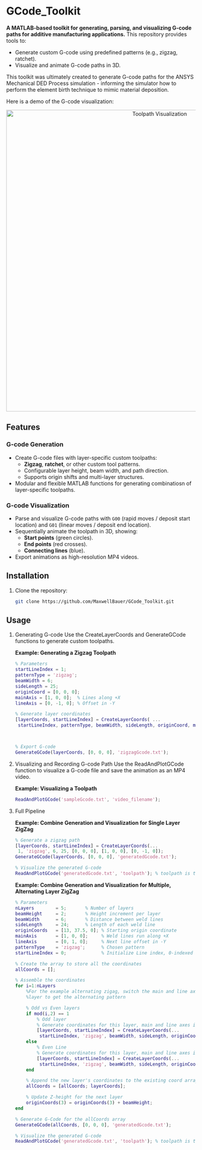 # GCode_Toolkit
**A MATLAB-based toolkit for generating, parsing, and visualizing G-code paths for additive manufacturing applications.** This repository provides tools to:
- Generate custom G-code using predefined patterns (e.g., zigzag, ratchet).
- Visualize and animate G-code paths in 3D.

This toolkit was ultimately created to generate G-code paths for the ANSYS Mechanical DED Process simulation - informing the simulator how to perform the element birth technique to mimic material deposition.

Here is a demo of the G-code visualization:

<div align="center">
  <img src="https://github.com/user-attachments/assets/d632cc56-9b1c-47bb-97ec-81db8348196a" alt="Toolpath Visualization" width="800"/>
</div>

## Features

### G-code Generation
- Create G-code files with layer-specific custom toolpaths:
  - **Zigzag**, **ratchet**, or other custom tool patterns.
  - Configurable layer height, beam width, and path direction.
  - Supports origin shifts and multi-layer structures.
- Modular and flexible MATLAB functions for generating combinatiosn of layer-specific toolpaths.

### G-code Visualization
- Parse and visualize G-code paths with `G00` (rapid moves / deposit start location) and `G01` (linear moves / deposit end location).
- Sequentially animate the toolpath in 3D, showing:
  - **Start points** (green circles).
  - **End points** (red crosses).
  - **Connecting lines** (blue).
- Export animations as high-resolution MP4 videos.

## Installation

1. Clone the repository:
   ```bash
   git clone https://github.com/MaxwellBauer/GCode_Toolkit.git
   
## Usage
1. Generating G-code
   Use the CreateLayerCoords and GenerateGCode functions to generate custom toolpaths.

   **Example: Generating a Zigzag Toolpath**
   ```matlab
   % Parameters
   startLineIndex = 1;
   patternType = 'zigzag';
   beamWidth = 6;
   sideLength = 25;
   originCoord = [0, 0, 0];
   mainAxis = [1, 0, 0];  % Lines along +X
   lineAxis = [0, -1, 0]; % Offset in -Y

   % Generate layer coordinates
   [layerCoords, startLineIndex] = CreateLayerCoords( ...
    startLineIndex, patternType, beamWidth, sideLength, originCoord, mainAxis, lineAxis);



   % Export G-code
   GenerateGCode(layerCoords, [0, 0, 0], 'zigzagGcode.txt');
   ```
2. Visualizing and Recording G-code Path
   Use the ReadAndPlotGCode function to visualize a G-code file and save the animation as an MP4 video.

   **Example: Visualizing a Toolpath**
   ```matlab
   ReadAndPlotGCode('sampleGcode.txt', 'video_filename'); 
   ```
3. Full Pipeline
   
    **Example: Combine Generation and Visualization for Single Layer ZigZag**
   ```matlab
   % Generate a zigzag path
   [layerCoords, startLineIndex] = CreateLayerCoords(...
    1, 'zigzag', 6, 25, [0, 0, 0], [1, 0, 0], [0, -1, 0]);
   GenerateGCode(layerCoords, [0, 0, 0], 'generatedGcode.txt');

   % Visualize the generated G-code
   ReadAndPlotGCode('generatedGcode.txt', 'toolpath'); % toolpath is the video filename
   ```

   **Example: Combine Generation and Visualization for Multiple, Alternating Layer ZigZag**
   ```matlab
   % Parameters
   nLayers        = 5;       % Number of layers
   beamHeight     = 2;       % Height increment per layer
   beamWidth      = 6;       % Distance between weld lines
   sideLength     = 24;      % Length of each weld line
   originCoords   = [13, 37.5, 0]; % Starting origin coordinate  
   mainAxis       = [1, 0, 0];     % Weld lines run along +X
   lineAxis       = [0, 1, 0];     % Next line offset in -Y
   patternType    = 'zigzag';      % Chosen pattern
   startLineIndex = 0;             % Initialize Line index, 0-indexed for Ansys
   
   % Create the array to store all the coordinates 
   allCoords = [];
   
   % Assemble the coordinates
   for i=1:nLayers
       %For the example alternating zigag, switch the main and line axes each
       %layer to get the alternating pattern

       % Odd vs Even layers
       if mod(i,2) == 1
           % Odd layer
           % Generate coordinates for this layer, main and line axes in normal input location:
           [layerCoords, startLineIndex] = CreateLayerCoords(...
            startLineIndex, 'zigzag', beamWidth, sideLength, originCoords, mainAxis, lineAxis);
       else
           % Even Line
           % Generate coordinates for this layer, main and line axes input locations swapped:
           [layerCoords, startLineIndex] = CreateLayerCoords(...
            startLineIndex, 'zigzag', beamWidth, sideLength, originCoords, lineAxis, mainAxis);
       end
   
       % Append the new layer's coordinates to the existing coord array
       allCoords = [allCoords; layerCoords];
   
       % Update Z-height for the next layer
       originCoords(3) = originCoords(3) + beamHeight;
   end

   % Generate G-Code for the allCoords array
   GenerateGCode(allCoords, [0, 0, 0], 'generatedGcode.txt');

   % Visualize the generated G-code
   ReadAndPlotGCode('generatedGcode.txt', 'toolpath'); % toolpath is the video filename
   ```
